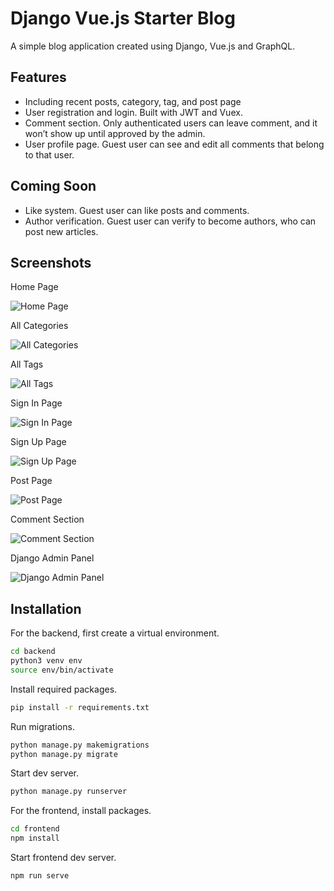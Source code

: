 # Django Vue.js Starter Blog

A simple blog application created using Django, Vue.js and GraphQL.

## Features

- Including recent posts, category, tag, and post page
- User registration and login. Built with JWT and Vuex.
- Comment section. Only authenticated users can leave comment, and it won’t show up until approved by the admin.
- User profile page. Guest user can see and edit all comments that belong to that user.

## Coming Soon

- Like system. Guest user can like posts and comments.
- Author verification. Guest user can verify to become authors, who can post new articles.

## Screenshots

Home Page

![Home Page](https://github.com/ericnanhu/django-vue-starter-blog/blob/main/screenshots/Screen%20Shot%202022-02-13%20at%207.13.52%20PM.png?raw=true)

All Categories

![All Categories](https://github.com/ericnanhu/django-vue-starter-blog/blob/main/screenshots/Screen%20Shot%202022-02-13%20at%207.14.07%20PM.png?raw=true)

All Tags

![All Tags](https://github.com/ericnanhu/django-vue-starter-blog/blob/main/screenshots/Screen%20Shot%202022-02-13%20at%207.14.20%20PM.png?raw=true)

Sign In Page

![Sign In Page](https://github.com/ericnanhu/django-vue-starter-blog/blob/main/screenshots/Screen%20Shot%202022-02-13%20at%207.14.34%20PM.png?raw=true)

Sign Up Page

![Sign Up Page](https://github.com/ericnanhu/django-vue-starter-blog/blob/main/screenshots/Screen%20Shot%202022-02-13%20at%207.14.43%20PM.png?raw=true)

Post Page

![Post Page](https://github.com/ericnanhu/django-vue-starter-blog/blob/main/screenshots/Screen%20Shot%202022-02-13%20at%207.15.33%20PM.png?raw=true)

Comment Section

![Comment Section](https://github.com/ericnanhu/django-vue-starter-blog/blob/main/screenshots/Screen%20Shot%202022-02-13%20at%207.15.21%20PM.png?raw=true)

Django Admin Panel

![Django Admin Panel](https://github.com/ericnanhu/django-vue-starter-blog/blob/main/screenshots/Screen%20Shot%202022-02-13%20at%207.42.00%20PM.png?raw=true)

## Installation

For the backend, first create a virtual environment.

```bash
cd backend
python3 venv env
source env/bin/activate
```

Install required packages.

```bash
pip install -r requirements.txt
```

Run migrations.

```bash
python manage.py makemigrations
python manage.py migrate
```

Start dev server.

```bash
python manage.py runserver
```

For the frontend, install packages.

```bash
cd frontend
npm install
```

Start frontend dev server.

```bash
npm run serve
```
